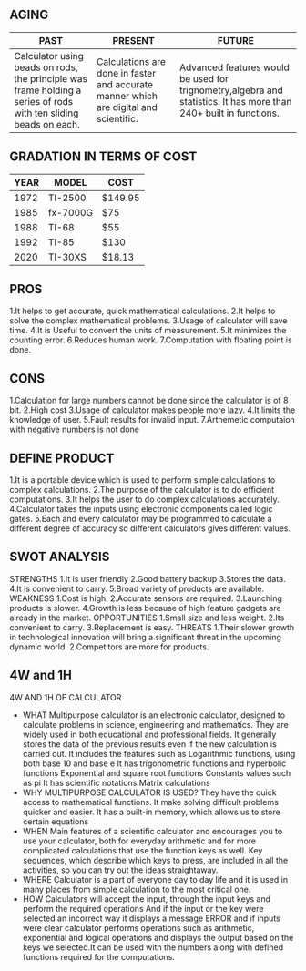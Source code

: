 ## AGING
| PAST | PRESENT | FUTURE |
|---|---|---|
|Calculator using beads on rods, the principle was frame holding a series of rods with ten sliding beads on each.|Calculations are done in faster and accurate manner which are digital and scientific.| Advanced features would be used for trignometry,algebra and statistics. It has more than 240+ built in functions.|                                      
## GRADATION IN TERMS OF COST
|YEAR|MODEL|COST|
|-------------------------|-----------------------|--------------|
|1972|TI-2500|$149.95|
|1985|fx-7000G|$75|
|1988|TI-68|$55|
|1992|TI-85|$130|
|2020 |TI-30XS|$18.13|
## PROS
1.It helps to get accurate, quick mathematical calculations.
2.It helps to solve the complex mathematical problems.
3.Usage of calculator will save time.
4.It is Useful to convert the units of measurement.
5.It minimizes the counting error.
6.Reduces human work.
7.Computation with floating point is done.
## CONS
1.Calculation for large numbers cannot be done since the calculator is of 8 bit.
2.High cost
3.Usage of calculator makes people more lazy.
4.It limits the knowledge of user.
5.Fault results for invalid input.
7.Arthemetic computaion with negative numbers is not done
## DEFINE PRODUCT        
1.It is a portable device which is used to perform simple calculations to complex calculations.
2.The purpose of the calculator is to do efficient computations.
3.It helps the user to do complex calculations accurately.
4.Calculator takes the inputs using electronic components called logic gates.
5.Each and every calculator may be programmed to calculate a different degree of accuracy so different calculators gives different values.
## SWOT ANALYSIS   
STRENGTHS
1.It is user friendly
2.Good battery backup
3.Stores the data.
4.It is convenient to carry.
5.Broad variety of products are available. 
WEAKNESS
1.Cost is high.
2.Accurate sensors are required.
3.Launching products is slower.
4.Growth is less because of high feature gadgets are already in the market.
OPPORTUNITIES
1.Small size and less weight.
2.Its convenient to carry.
3.Replacement is easy.
THREATS
1.Their slower growth in technological innovation will bring a significant threat in the upcoming dynamic world.
2.Competitors are more for products.
## 4W and 1H
4W AND 1H OF CALCULATOR
* WHAT 
Multipurpose calculator is an electronic calculator, designed to calculate problems in science, engineering and mathematics. They are widely used in both educational and professional fields.
It generally stores the data of the previous results even if the new calculation is carried out.
It includes the features such as
Logarithmic functions, using both base 10 and base e
It has trigonometric functions and hyperbolic functions
Exponential and square root functions
Constants values such as pi 
It has scientific notations
Matrix calculations  
* WHY MULTIPURPOSE CALCULATOR IS USED?
They have the quick access to mathematical functions. It make solving difficult problems quicker and easier. It has a built-in memory, which allows us to store certain equations
* WHEN
Main features of a scientific calculator and encourages you to use your calculator, both for everyday arithmetic and for more complicated calculations that use the function keys as well. Key sequences, which describe which keys to press, are included in all the activities, so you can try out the ideas straightaway.
* WHERE
Calculator is a part of everyone day to day life and it is used in many places from simple calculation to the most critical one.
* HOW
Calculators will accept the input, through the input keys and perform the required operations And if the input or the key were selected an incorrect way it displays a message ERROR and if inputs were clear calculator performs operations such as arithmetic, exponential and logical operations and displays the output based on the keys we selected.It can be used with the numbers along with defined functions required for the computations.

















